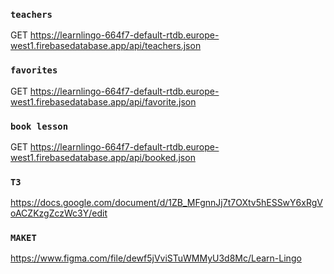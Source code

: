 ### `teachers`

GET
https://learnlingo-664f7-default-rtdb.europe-west1.firebasedatabase.app/api/teachers.json

### `favorites`

GET
https://learnlingo-664f7-default-rtdb.europe-west1.firebasedatabase.app/api/favorite.json

### `book lesson`

GET
https://learnlingo-664f7-default-rtdb.europe-west1.firebasedatabase.app/api/booked.json

### `ТЗ`

https://docs.google.com/document/d/1ZB_MFgnnJj7t7OXtv5hESSwY6xRgVoACZKzgZczWc3Y/edit

### `МАКЕТ`

https://www.figma.com/file/dewf5jVviSTuWMMyU3d8Mc/Learn-Lingo
